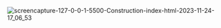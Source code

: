 ![screencapture-127-0-0-1-5500-Construction-index-html-2023-11-24-17_06_53](https://github.com/rutuja0533/constuction-website/assets/121231049/7ae6160e-a4e6-4b12-93c5-d00a58039559)
